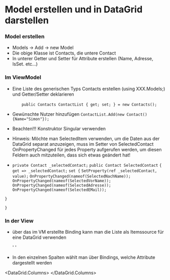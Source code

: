 # Model erstellen und in DataGrid darstellen

### Model erstellen

- Models -> Add -> new Model
- Die obige Klasse ist Contacts, die untere Contact
- In unterer Getter und Setter für Attribute erstellen (Name, Adresse, IsSet. etc...)

### Im ViewModel

- Eine Liste des generischen Typs Contacts erstellen (using XXX.Models;) und Getter/Setter deklarieren

  ​    `    public Contacts ContactList { get; set; } = new Contacts();`

- Gewünschte Nutzer hinzufügen `ContactList.Add(new Contact(){Name="Simon"});`

- Beachten!!! Konstruktor Singular verwenden

- Hinweis: Möchte man SelectedItem verwenden, um die Daten aus der DataGrid separat anzuzeigen, muss im Setter von SelectedContact OnPropertyChanged für jedes Property aufgerufen werden, um diesen Feldern auch mitzuteilen, dass sich etwas geändert hat!

-  `private Contact _selectedContact;`
          `public Contact SelectedContact`
          `{`
              `get => _selectedContact;`
              `set {` 
                  `SetProperty(ref _selectedContact, value);`
                  `OnPropertyChanged(nameof(SelectedNachName));`
                  `OnPropertyChanged(nameof(SelectedVorName));`
                  `OnPropertyChanged(nameof(SelectedAdresse));`
                  `OnPropertyChanged(nameof(SelectedEMail));`

  `}`

  `}`

### In der View

- über das im VM erstellte Binding kann man die Liste als Itemssource für eine DataGrid verwenden

  '  <DataGrid ItemsSource="{Binding UserList, Mode=TwoWay, UpdateSourceTrigger=PropertyChanged, NotifyOnSourceUpdated=True}" 
                    AutoGenerateColumns="False" 
                    SelectionMode="Single">'

- In den einzelnen Spalten wählt man über Bindings, welche Attribute dargestellt werden

<DataGrid.Columns>
                    <DataGridTextColumn Header="{x:Static prop:Resources.surname}" Binding="{Binding Nachname}" IsReadOnly="True"/>
                               </DataGrid.Columns>